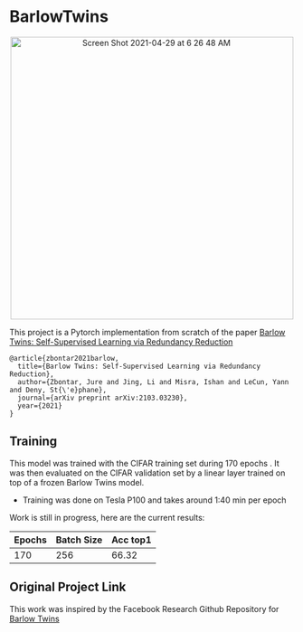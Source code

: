 # BarlowTwins
<p align="center">
  <img width="500" alt="Screen Shot 2021-04-29 at 6 26 48 AM" src="https://user-images.githubusercontent.com/14848164/120419539-b0fab900-c330-11eb-8536-126ce6ce7b85.png">
</p>

This project is a Pytorch implementation from scratch of the paper [Barlow Twins: Self-Supervised Learning via Redundancy Reduction](https://arxiv.org/pdf/2103.03230.pdf)

```
@article{zbontar2021barlow,
  title={Barlow Twins: Self-Supervised Learning via Redundancy Reduction},
  author={Zbontar, Jure and Jing, Li and Misra, Ishan and LeCun, Yann and Deny, St{\'e}phane},
  journal={arXiv preprint arXiv:2103.03230},
  year={2021}
}
```
## Training

This model was trained with the CIFAR training set during 170 epochs . It was then evaluated on the CIFAR validation set by a linear layer trained on top of a frozen Barlow Twins model.

* Training was done on Tesla P100 and takes around 1:40 min per epoch

Work is still in progress, here are the current results:

Epochs | Batch Size | Acc top1 |
--- | --- | --- |
170 | 256 | 66.32 | 

## Original Project Link
This work was inspired by the Facebook Research Github Repository for [Barlow Twins](https://github.com/facebookresearch/barlowtwins)
